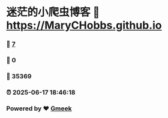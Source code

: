 # 迷茫的小爬虫博客 :link: https://MaryCHobbs.github.io 
### :page_facing_up: [7](https://MaryCHobbs.github.io/tag.html) 
### :speech_balloon: 0 
### :hibiscus: 35369 
### :alarm_clock: 2025-06-17 18:46:18 
### Powered by :heart: [Gmeek](https://github.com/Meekdai/Gmeek)
